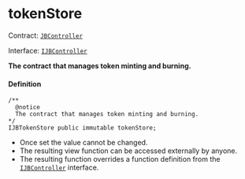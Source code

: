 # tokenStore

Contract: [`JBController`](/docs/dev/v2/contracts/or-controllers/jbcontroller/README.md)​‌

Interface: [`IJBController`](/docs/dev/v2/interfaces/ijbcontroller.md)

**The contract that manages token minting and burning.**

#### Definition

```
/**
  @notice
  The contract that manages token minting and burning.
*/
IJBTokenStore public immutable tokenStore;
```

* Once set the value cannot be changed.
* The resulting view function can be accessed externally by anyone.
* The resulting function overrides a function definition from the [`IJBController`](/docs/dev/v2/interfaces/ijbcontroller.md) interface.
